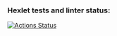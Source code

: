 ### Hexlet tests and linter status:
[![Actions Status](https://github.com/webdb81/frontend-project-11/actions/workflows/hexlet-check.yml/badge.svg)](https://github.com/webdb81/frontend-project-11/actions)